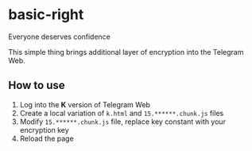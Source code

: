 # basic-right
Everyone deserves confidence

This simple thing brings additional layer of encryption into the Telegram Web.

## How to use
1. Log into the **K** version of Telegram Web
2. Create a local variation of `k.html` and `15.******.chunk.js` files
3. Modify `15.******.chunk.js` file, replace key constant with your encryption key
4. Reload the page
